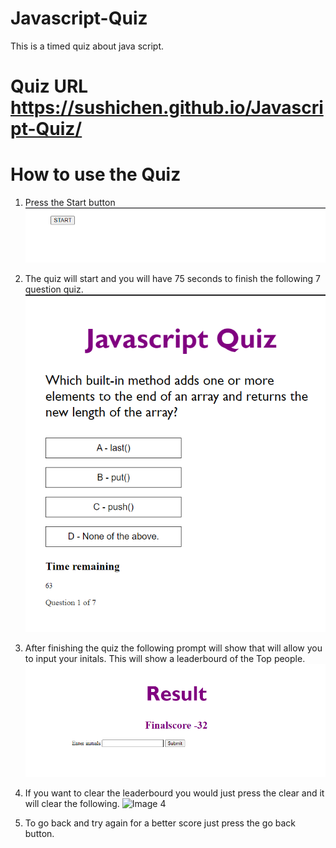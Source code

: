 # Javascript-Quiz
This is a timed quiz about java script. 

# Quiz URL https://sushichen.github.io/Javascript-Quiz/

# How to use the Quiz

1) Press the Start button
![Image 1](images/Start.png)

2) The quiz will start and you will have 75 seconds to finish the following 7 question quiz.
![Image 2](images/Question.png)

3) After finishing the quiz the following prompt will show that will allow you to input your initals.
   This will show a leaderbourd of the Top people.
![Image 3](images/Result.png)

4) If you want to clear the leaderbourd you would just press the clear and it will clear the following.
![Image 4](images/Score`.png)

5) To go back and try again for a better score just press the go back button.